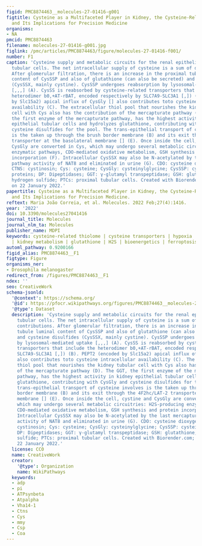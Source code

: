 ```yaml
---
figid: PMC8874463__molecules-27-01416-g001
figtitle: Cysteine as a Multifaceted Player in Kidney, the Cysteine-Related Thiolome
  and Its Implications for Precision Medicine
organisms:
- NA
pmcid: PMC8874463
filename: molecules-27-01416-g001.jpg
figlink: /pmc/articles/PMC8874463/figure/molecules-27-01416-f001/
number: F1
caption: 'Cysteine supply and metabolic circuits for the renal epithelial proximal
  tubular cells. The net intracellular supply of cysteine is a sum of different contributions.
  After glomerular filtration, there is an increase in the proximal tubule luminal
  content of CysSSP and also of glutathione (can also be secreted) and cysteine disulfides
  (CysSSX, mainly cystine). CysSSP undergoes reabsorption by lysosomal-mediated uptake
  [,,,] (A). CysSS is reabsorbed by cysteine-related transporters that include the
  heterodimer b0,+AT-rBAT, encoded respectively by SLC7A9-SLC3A1 [,]) (B). PEPT2 (encoded
  by Slc15a2) apical influx of CysGly [] also contributes toto cysteine intracellular
  availability (C). The extracellular thiol pool that nourishes the kidney tubular
  cell with Cys also has the contribution of the mercapturate pathway (D). The GGT,
  the first enzyme of the mercapturate pathway, has the highest activity in kidney
  epithelial tubular cells and hydrolyzes glutathione, contributing with CysGly and
  cysteine disulfides for the pool. The trans-epithelial transport of cysteine involves
  is the taken up through the brush border membrane (B) and its exit through the 4F2hc/LAT-2
  transporter at the basolateral membrane [] (E). Once inside the cell, cystine and
  CysGly are converted in Cys, which may undergo several metabolic circuitries: H2S-producing
  enzymatic pathways, CDO-mediated oxidative metabolism, GSH synthesis and protein
  incorporation (F). Intracellular CysSSX may also be N-acetylated by the last mercapturate
  pathway activity of NAT8 and eliminated in urine (G). CDO: cysteine dioxygenase;
  CTNS: cystinosin; Cys: cysteine; CysGly: cysteinylglycine; CysSSP: cysteinylated
  proteins; DP: Dipeptidases; GGT: γ-glutamyl transpeptidase; GSH: glutathione; H2S:
  hydrogen sulfide; PTCs: proximal tubular cells. Created with Biorender.com; accessed
  on 22 January 2022.'
papertitle: Cysteine as a Multifaceted Player in Kidney, the Cysteine-Related Thiolome
  and Its Implications for Precision Medicine.
reftext: Maria João Correia, et al. Molecules. 2022 Feb;27(4):1416.
year: '2022'
doi: 10.3390/molecules27041416
journal_title: Molecules
journal_nlm_ta: Molecules
publisher_name: MDPI
keywords: cysteine-related thiolome | cysteine transporters | hypoxia | hypertension
  | kidney metabolism | glutathione | H2S | bioenergetics | ferroptosis | lysosomes
automl_pathway: 0.9200166
figid_alias: PMC8874463__F1
figtype: Figure
organisms_ner:
- Drosophila melanogaster
redirect_from: /figures/PMC8874463__F1
ndex: ''
seo: CreativeWork
schema-jsonld:
  '@context': https://schema.org/
  '@id': https://pfocr.wikipathways.org/figures/PMC8874463__molecules-27-01416-g001.html
  '@type': Dataset
  description: 'Cysteine supply and metabolic circuits for the renal epithelial proximal
    tubular cells. The net intracellular supply of cysteine is a sum of different
    contributions. After glomerular filtration, there is an increase in the proximal
    tubule luminal content of CysSSP and also of glutathione (can also be secreted)
    and cysteine disulfides (CysSSX, mainly cystine). CysSSP undergoes reabsorption
    by lysosomal-mediated uptake [,,,] (A). CysSS is reabsorbed by cysteine-related
    transporters that include the heterodimer b0,+AT-rBAT, encoded respectively by
    SLC7A9-SLC3A1 [,]) (B). PEPT2 (encoded by Slc15a2) apical influx of CysGly []
    also contributes toto cysteine intracellular availability (C). The extracellular
    thiol pool that nourishes the kidney tubular cell with Cys also has the contribution
    of the mercapturate pathway (D). The GGT, the first enzyme of the mercapturate
    pathway, has the highest activity in kidney epithelial tubular cells and hydrolyzes
    glutathione, contributing with CysGly and cysteine disulfides for the pool. The
    trans-epithelial transport of cysteine involves is the taken up through the brush
    border membrane (B) and its exit through the 4F2hc/LAT-2 transporter at the basolateral
    membrane [] (E). Once inside the cell, cystine and CysGly are converted in Cys,
    which may undergo several metabolic circuitries: H2S-producing enzymatic pathways,
    CDO-mediated oxidative metabolism, GSH synthesis and protein incorporation (F).
    Intracellular CysSSX may also be N-acetylated by the last mercapturate pathway
    activity of NAT8 and eliminated in urine (G). CDO: cysteine dioxygenase; CTNS:
    cystinosin; Cys: cysteine; CysGly: cysteinylglycine; CysSSP: cysteinylated proteins;
    DP: Dipeptidases; GGT: γ-glutamyl transpeptidase; GSH: glutathione; H2S: hydrogen
    sulfide; PTCs: proximal tubular cells. Created with Biorender.com; accessed on
    22 January 2022.'
  license: CC0
  name: CreativeWork
  creator:
    '@type': Organization
    name: WikiPathways
  keywords:
  - adp
  - pi
  - ATPsynbeta
  - Atpalpha
  - Vha14-1
  - Ctns
  - Cys
  - mmy
  - Csp
  - Coa
---
```

